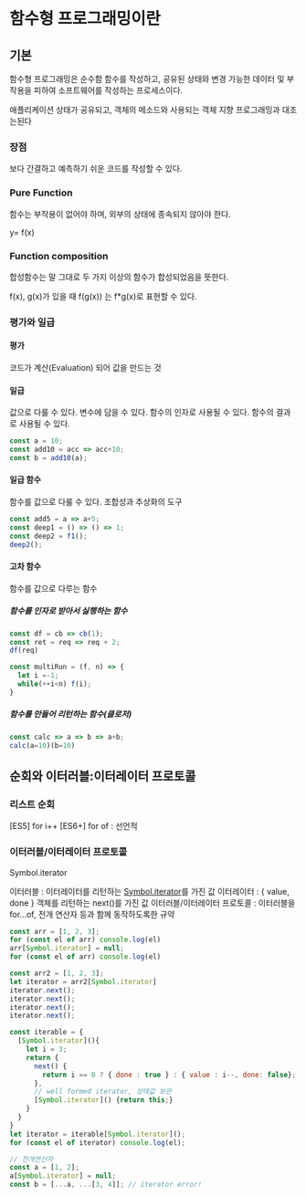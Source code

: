 # 함수형 프로그래밍이란

## 기본

함수형 프로그래밍은 순수함 함수를 작성하고, 공유된 상태와 변경 가능한 데이터 및 부작용을 피하여 소프트웨어를 작성하는 프로세스이다.

애플리케이션 상태가 공유되고, 객체의 메소드와 사용되는 객체 지향 프로그래밍과 대조는된다 

### 장점

보다 간결하고 예측하기 쉬운 코드를 작성할 수 있다.

### Pure Function

함수는 부작용이 없어야 하며, 외부의 상태에 종속되지 않아야 한다.

y= f(x)

### Function composition

합성함수는 말 그대로 두 가지 이상의 함수가 합성되었음을 뜻한다.

f(x), g(x)가 있을 때 f(g(x)) 는 f*g(x)로 표현할 수 있다.

### 평가와 일급

#### 평가

코드가 계산(Evaluation) 되어 값을 만드는 것

#### 일급

값으로 다룰 수 있다.
변수에 담을 수 있다.
함수의 인자로 사용될 수 있다.
함수의 결과로 사용될 수 있다.

```javascript
const a = 10;
const add10 = acc => acc+10;
const b = add10(a);
```

#### 일급 함수

함수를 값으로 다룰 수 있다.
조합성과 추상화의 도구

```javascript
const add5 = a => a+5;
const deep1 = () => () => 1;
const deep2 = f1();
deep2();
```

#### 고차 함수

함수를 값으로 다루는 함수

##### 함수를 인자로 받아서 실행하는 함수

```javascript
const df = cb => cb(1);
const ret = req => req + 2;
df(req)

const multiRun = (f, n) => {
  let i =-1;
  while(++i<n) f(i);
}

```

##### 함수를 만들어 리턴하는 함수(클로저)

```javascript
const calc => a => b => a+b;
calc(a=10)(b=10)

```

## 순회와 이터러블:이터레이터 프로토콜

### 리스트 순회

\[ES5\] for i++
\[ES6+\] for of : 선언적

### 이터러블/이터레이터 프로토콜

Symbol.iterator

이터러블 : 이터레이터를 리턴하는 [Symbol.iterator]()를 가진 값
이터레이터 : { value, done } 객체를 리턴하는 next()를 가진 값
이터러블/이터레이터 프로토콜 : 이터러블을 for...of, 전개 연산자 등과 함께 동작하도록한 규약

```javascript
const arr = [1, 2, 3];
for (const el of arr) console.log(el)
arr[Symbol.iterator] = null;
for (const el of arr) console.log(el)

const arr2 = [1, 2, 3];
let iterator = arr2[Symbol.iterator]
iterator.next();
iterator.next();
iterator.next();
iterator.next();
```

```javascript
const iterable = {
  [Symbol.iterator](){
    let i = 3;
    return {
      next() {
        return i == 0 ? { done : true } : { value : i--, done: false};
      },
      // well formed iterator, 상태값 보관
      [Symbol.iterator]() {return this;}
    }
  }
}
let iterator = iterable[Symbol.iterator]();
for (const el of iterator) console.log(el);

// 전개연산자
const a = [1, 2];
a[Symbol.iterator] = null;
const b = [...a, ...[3, 4]]; // iterator error!

```
